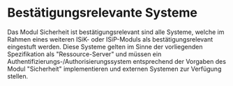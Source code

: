 # Bestätigungsrelevante Systeme

Das Modul Sicherheit ist bestätigungsrelevant sind alle Systeme, welche im Rahmen eines weiteren ISiK- oder ISiP-Moduls als bestätigungsrelevant eingestuft werden.
Diese Systeme gelten im Sinne der vorliegenden Spezifikation als "Ressource-Server" und müssen ein Authentifizierungs-/Authorisierungssystem entsprechend der Vorgaben des Modul "Sicherheit" implementieren und externen Systemen zur Verfügung stellen.